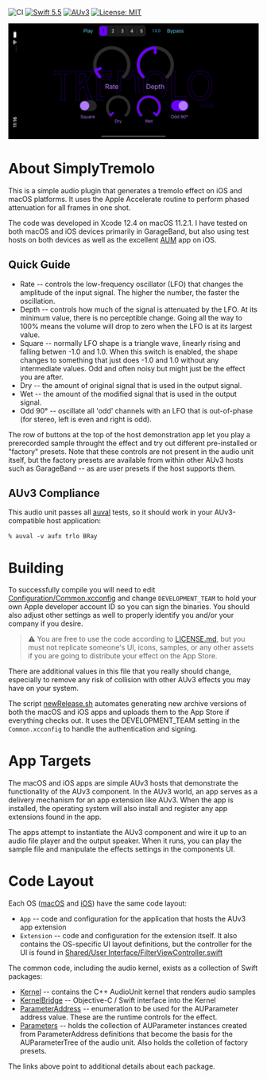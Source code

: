 ![CI](https://github.com/bradhowes/SimplyTremolo/workflows/CI/badge.svg?branch=main)
[![Swift 5.5](https://img.shields.io/badge/Swift-5.5-orange.svg?style=flat)](https://swift.org)
[![AUv3](https://img.shields.io/badge/AUv3-green.svg)](https://developer.apple.com/documentation/audiotoolbox/audio_unit_v3_plug-ins)
[![License: MIT](https://img.shields.io/badge/License-MIT-A31F34.svg)](https://opensource.org/licenses/MIT)

![](image.png)

# About SimplyTremolo

This is a simple audio plugin that generates a tremolo effect on iOS and macOS platforms. It uses the Apple 
Accelerate routine to perform phased attenuation for all frames in one shot.

The code was developed in Xcode 12.4 on macOS 11.2.1. I have tested on both macOS and iOS devices primarily in
GarageBand, but also using test hosts on both devices as well as the excellent
[AUM](https://apps.apple.com/us/app/aum-audio-mixer/id1055636344) app on iOS.

## Quick Guide

* Rate -- controls the low-frequency oscillator (LFO) that changes the amplitude of the input signal. The higher
  the number, the faster the oscillation.
* Depth -- controls how much of the signal is attenuated by the LFO. At its minimum value, there is no
  perceptible change. Going all the way to 100% means the volume will drop to zero when the LFO is at its
  largest value.
* Square -- normally LFO shape is a triangle wave, linearly rising and falling betwen -1.0 and 1.0. When this
  switch is enabled, the shape changes to something that just does -1.0 and 1.0 without any intermediate values.
  Odd and often noisy but might just be the effect you are after.
* Dry -- the amount of original signal that is used in the output signal.
* Wet -- the amount of the modified signal that is used in the output signal.
* Odd 90° -- oscillate all 'odd' channels with an LFO that is out-of-phase (for stereo, left is even and right
  is odd).

The row of buttons at the top of the host demonstration app let you play a prerecorded sample throught the
effect and try out different pre-installed or "factory" presets. Note that these controls are not present in the
audio unit itself, but the factory presets are available from within other AUv3 hosts such as GarageBand -- as
are user presets if the host supports them.

## AUv3 Compliance

This audio unit passes all
[auval](https://developer.apple.com/library/archive/documentation/MusicAudio/Conceptual/AudioUnitProgrammingGuide/AudioUnitDevelopmentFundamentals/AudioUnitDevelopmentFundamentals.html)
tests, so it should work in your AUv3-compatible host application:

```
% auval -v aufx trlo BRay
```

# Building

To successfully compile you will need to edit [Configuration/Common.xcconfig](Configuration/Common.xcconfig) and
change `DEVELOPMENT_TEAM` to hold your own Apple developer account ID so you can sign the binaries. You should
also adjust other settings as well to properly identify you and/or your company if you desire.

> :warning: You are free to use the code according to [LICENSE.md](LICENSE.md), but you must not replicate
> someone's UI, icons, samples, or any other assets if you are going to distribute your effect on the App Store.

There are additional values in this file that you really should change, especially to remove any risk of
collision with other AUv3 effects you may have on your system.

The script [newRelease.sh](newRelease.sh) automates generating new archive versions of both the macOS and iOS
apps and uploads them to the App Store if everything checks out. It uses the DEVELOPMENT_TEAM setting in the
`Common.xcconfig` to handle the authentication and signing.

# App Targets

The macOS and iOS apps are simple AUv3 hosts that demonstrate the functionality of the AUv3 component. In the
AUv3 world, an app serves as a delivery mechanism for an app extension like AUv3. When the app is installed, the
operating system will also install and register any app extensions found in the app.

The apps attempt to instantiate the AUv3 component and wire it up to an audio file player and the output
speaker. When it runs, you can play the sample file and manipulate the effects settings in the components UI.

# Code Layout

Each OS ([macOS](macOS) and [iOS](iOS)) have the same code layout:

* `App` -- code and configuration for the application that hosts the AUv3 app extension
* `Extension` -- code and configuration for the extension itself. It also contains the OS-specific UI layout
  definitions, but the controller for the UI is found in
  [Shared/User Interface/FilterViewController.swift](Shared/User%20Interface/FilterViewController.swift)

The common code, including the audio kernel, exists as a collection of Swift packages:

- [Kernel](Packages/Sources/Kernel/README.md) -- contains the C++ AudioUnit kernel that renders audio samples
- [KernelBridge](Packages/Sources/KernelBridge/README.md) -- Objective-C / Swift interface into the Kernel
- [ParameterAddress](Packages/Sources/ParameterAddress/README.md) -- enumeration to be used for the AUParameter address 
value. These are the runtime controls for the effect.
- [Parameters](Packages/Sources/Parameters/README.md) -- holds the collection of AUParameter instances created from 
ParameterAddress definitions that become the basis for the AUParameterTree of the audio unit. Also holds the colletion 
of factory presets.

The links above point to additional details about each package.
